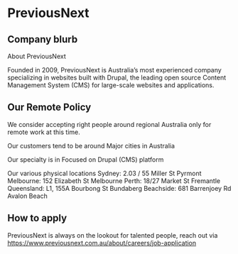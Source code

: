 # PreviousNext

## Company blurb

About PreviousNext

Founded in 2009, PreviousNext is Australia’s most experienced company specializing in websites built with Drupal, the leading open source Content Management System (CMS) for large-scale websites and applications.

## Our Remote Policy
We consider accepting right people around regional Australia only for remote work at this time.

Our customers tend to be around Major cities in Australia 

Our specialty is in Focused on Drupal (CMS) platform

Our various physical locations
Sydney: 2.03 / 55 Miller St Pyrmont
Melbourne: 152 Elizabeth St Melbourne
Perth: 18/27 Market St Fremantle
Queensland: L1, 155A Bourbong St Bundaberg
Beachside: 681 Barrenjoey Rd Avalon Beach

## How to apply
PreviousNext is always on the lookout for talented people, reach out via  https://www.previousnext.com.au/about/careers/job-application

